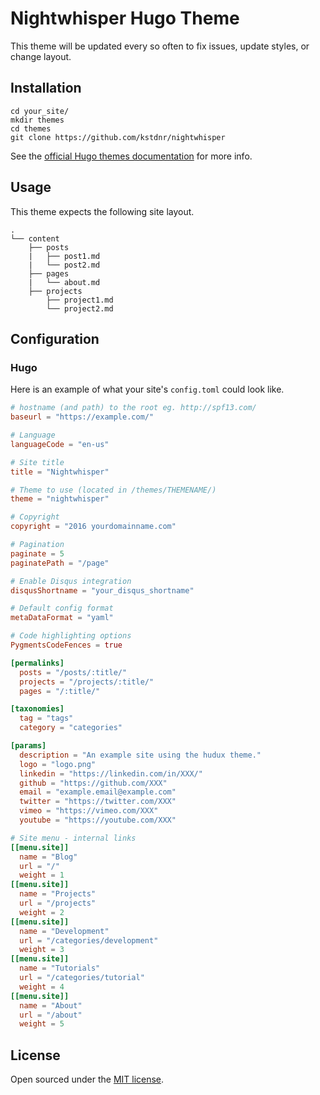 # Nightwhisper Hugo Theme

This theme will be updated every so often to fix issues, update styles, or change layout.

## Installation

```
cd your_site/
mkdir themes
cd themes
git clone https://github.com/kstdnr/nightwhisper
```
See the [official Hugo themes documentation](http://gohugo.io/themes/installing) for more info.

## Usage

This theme expects the following site layout.
```
.
└── content
    ├── posts
    |   ├── post1.md
    |   └── post2.md
    ├── pages
    |   └── about.md
    ├── projects
        ├── project1.md
        └── project2.md
```

## Configuration

### Hugo

Here is an example of what your site's `config.toml` could look like.

``` toml
# hostname (and path) to the root eg. http://spf13.com/
baseurl = "https://example.com/"

# Language
languageCode = "en-us"

# Site title
title = "Nightwhisper"

# Theme to use (located in /themes/THEMENAME/)
theme = "nightwhisper"

# Copyright
copyright = "2016 yourdomainname.com"

# Pagination
paginate = 5
paginatePath = "/page"

# Enable Disqus integration
disqusShortname = "your_disqus_shortname"

# Default config format
metaDataFormat = "yaml"

# Code highlighting options
PygmentsCodeFences = true

[permalinks]
  posts = "/posts/:title/"
  projects = "/projects/:title/"
  pages = "/:title/"

[taxonomies]
  tag = "tags"
  category = "categories"

[params]
  description = "An example site using the hudux theme."
  logo = "logo.png"
  linkedin = "https://linkedin.com/in/XXX/"
  github = "https://github.com/XXX"
  email = "example.email@example.com"
  twitter = "https://twitter.com/XXX"
  vimeo = "https://vimeo.com/XXX"
  youtube = "https://youtube.com/XXX"

# Site menu - internal links
[[menu.site]]
  name = "Blog"
  url = "/"
  weight = 1
[[menu.site]]
  name = "Projects"
  url = "/projects"
  weight = 2
[[menu.site]]
  name = "Development"
  url = "/categories/development"
  weight = 3
[[menu.site]]
  name = "Tutorials"
  url = "/categories/tutorial"
  weight = 4
[[menu.site]]
  name = "About"
  url = "/about"
  weight = 5
```

## License

Open sourced under the [MIT license](https://github.com/kstdnr/nightwhisper/blob/source/LICENSE.md).